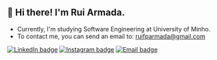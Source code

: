 ## 👋 Hi there! I'm Rui Armada.
- Currently, I'm studying Software Engineering at University of Minho.
- To contact me, you can send an email to: ruifparmada@gmail.com

[![LinkedIn badge](https://img.shields.io/badge/-RuiArmada-blue?style=flat&logo=linkedin)](https://www.linkedin.com/in/ruiarmada/)
[![Instagram badge](https://img.shields.io/badge/-RuiArmada-purple?style=flat&logo=Instagram&logoColor=white)](https://www.instagram.com/rui_armada98/)
[![Email badge](https://img.shields.io/badge/-RuiArmada-red?style=flat&logo=Gmail&logoColor=white)](mailto:ruifparmada@gmail.com)
